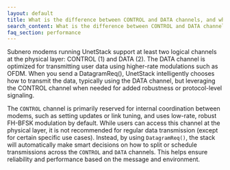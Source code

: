 ```yaml
---
layout: default
title: What is the difference between CONTROL and DATA channels, and when should I use them?
search_content: What is the difference between CONTROL and DATA channels, and when should I use them?
faq_section: performance
---
```


Subnero modems running UnetStack support at least two logical channels at the physical layer: CONTROL (1) and DATA (2). The DATA channel is optimized for transmitting user data using higher-rate modulations such as OFDM. When you send a DatagramReq(), UnetStack intelligently chooses how to transmit the data, typically using the DATA channel, but leveraging the CONTROL channel when needed for added robustness or protocol-level signaling.

The `CONTROL` channel is primarily reserved for internal coordination between modems, such as setting updates or link tuning, and uses low-rate, robust FH-BFSK modulation by default. While users can access this channel at the physical layer, it is not recommended for regular data transmission (except for certain specific use cases). Instead, by using `DatagramReq()`, the stack will automatically make smart decisions on how to split or schedule transmissions across the `CONTROL` and `DATA` channels. This helps ensure reliability and performance based on the message and environment.
